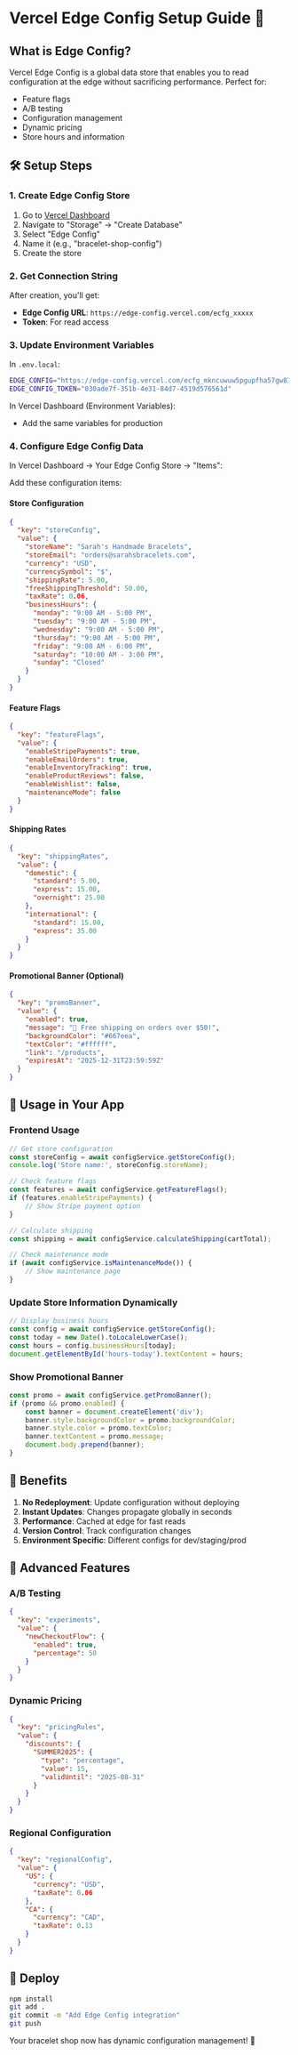 # Vercel Edge Config Setup Guide 🚀

## What is Edge Config?

Vercel Edge Config is a global data store that enables you to read configuration at the edge without sacrificing performance. Perfect for:
- Feature flags
- A/B testing
- Configuration management
- Dynamic pricing
- Store hours and information

## 🛠 Setup Steps

### 1. Create Edge Config Store

1. Go to [Vercel Dashboard](https://vercel.com/dashboard)
2. Navigate to "Storage" → "Create Database"
3. Select "Edge Config"
4. Name it (e.g., "bracelet-shop-config")
5. Create the store

### 2. Get Connection String

After creation, you'll get:
- **Edge Config URL**: `https://edge-config.vercel.com/ecfg_xxxxx`
- **Token**: For read access

### 3. Update Environment Variables

In `.env.local`:
```bash
EDGE_CONFIG="https://edge-config.vercel.com/ecfg_mkncuwuw5pgupfha57gw87myj9fr"
EDGE_CONFIG_TOKEN="030ade7f-351b-4e31-84d7-4519d576561d"
```

In Vercel Dashboard (Environment Variables):
- Add the same variables for production

### 4. Configure Edge Config Data

In Vercel Dashboard → Your Edge Config Store → "Items":

Add these configuration items:

#### Store Configuration
```json
{
  "key": "storeConfig",
  "value": {
    "storeName": "Sarah's Handmade Bracelets",
    "storeEmail": "orders@sarahsbracelets.com",
    "currency": "USD",
    "currencySymbol": "$",
    "shippingRate": 5.00,
    "freeShippingThreshold": 50.00,
    "taxRate": 0.06,
    "businessHours": {
      "monday": "9:00 AM - 5:00 PM",
      "tuesday": "9:00 AM - 5:00 PM",
      "wednesday": "9:00 AM - 5:00 PM",
      "thursday": "9:00 AM - 5:00 PM",
      "friday": "9:00 AM - 6:00 PM",
      "saturday": "10:00 AM - 3:00 PM",
      "sunday": "Closed"
    }
  }
}
```

#### Feature Flags
```json
{
  "key": "featureFlags",
  "value": {
    "enableStripePayments": true,
    "enableEmailOrders": true,
    "enableInventoryTracking": true,
    "enableProductReviews": false,
    "enableWishlist": false,
    "maintenanceMode": false
  }
}
```

#### Shipping Rates
```json
{
  "key": "shippingRates",
  "value": {
    "domestic": {
      "standard": 5.00,
      "express": 15.00,
      "overnight": 25.00
    },
    "international": {
      "standard": 15.00,
      "express": 35.00
    }
  }
}
```

#### Promotional Banner (Optional)
```json
{
  "key": "promoBanner",
  "value": {
    "enabled": true,
    "message": "🎉 Free shipping on orders over $50!",
    "backgroundColor": "#667eea",
    "textColor": "#ffffff",
    "link": "/products",
    "expiresAt": "2025-12-31T23:59:59Z"
  }
}
```

## 📝 Usage in Your App

### Frontend Usage

```javascript
// Get store configuration
const storeConfig = await configService.getStoreConfig();
console.log('Store name:', storeConfig.storeName);

// Check feature flags
const features = await configService.getFeatureFlags();
if (features.enableStripePayments) {
    // Show Stripe payment option
}

// Calculate shipping
const shipping = await configService.calculateShipping(cartTotal);

// Check maintenance mode
if (await configService.isMaintenanceMode()) {
    // Show maintenance page
}
```

### Update Store Information Dynamically

```javascript
// Display business hours
const config = await configService.getStoreConfig();
const today = new Date().toLocaleLowerCase();
const hours = config.businessHours[today];
document.getElementById('hours-today').textContent = hours;
```

### Show Promotional Banner

```javascript
const promo = await configService.getPromoBanner();
if (promo && promo.enabled) {
    const banner = document.createElement('div');
    banner.style.backgroundColor = promo.backgroundColor;
    banner.style.color = promo.textColor;
    banner.textContent = promo.message;
    document.body.prepend(banner);
}
```

## 🎯 Benefits

1. **No Redeployment**: Update configuration without deploying
2. **Instant Updates**: Changes propagate globally in seconds
3. **Performance**: Cached at edge for fast reads
4. **Version Control**: Track configuration changes
5. **Environment Specific**: Different configs for dev/staging/prod

## 🔧 Advanced Features

### A/B Testing
```json
{
  "key": "experiments",
  "value": {
    "newCheckoutFlow": {
      "enabled": true,
      "percentage": 50
    }
  }
}
```

### Dynamic Pricing
```json
{
  "key": "pricingRules",
  "value": {
    "discounts": {
      "SUMMER2025": {
        "type": "percentage",
        "value": 15,
        "validUntil": "2025-08-31"
      }
    }
  }
}
```

### Regional Configuration
```json
{
  "key": "regionalConfig",
  "value": {
    "US": {
      "currency": "USD",
      "taxRate": 0.06
    },
    "CA": {
      "currency": "CAD",
      "taxRate": 0.13
    }
  }
}
```

## 🚀 Deploy

```bash
npm install
git add .
git commit -m "Add Edge Config integration"
git push
```

Your bracelet shop now has dynamic configuration management! 🎉
